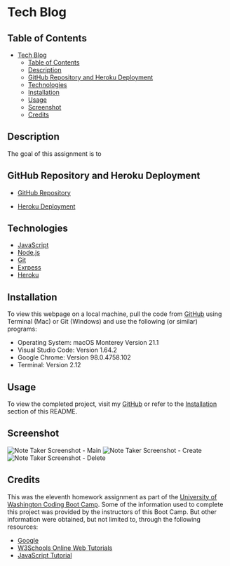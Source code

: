 # Tech Blog

## Table of Contents

- [Tech Blog](#tech-blog)
  - [Table of Contents](#table-of-contents)
  - [Description](#description)
  - [GitHub Repository and Heroku Deployment](#github-repository-and-heroku-deployment)
  - [Technologies](#technologies)
  - [Installation](#installation)
  - [Usage](#usage)
  - [Screenshot](#screenshot)
  - [Credits](#credits)

## Description

The goal of this assignment is to 

## GitHub Repository and Heroku Deployment

- [GitHub Repository]()

- [Heroku Deployment]()

## Technologies

- [JavaScript](https://www.w3schools.com/js/)
- [Node.js](https://nodejs.org/en/docs/)
- [Git](https://git-scm.com/doc)
- [Exrpess](https://expressjs.com/en/5x/api.html)
- [Heroku](https://devcenter.heroku.com/categories/reference)

## Installation

To view this webpage on a local machine, pull the code from [GitHub]() using Terminal (Mac) or Git (Windows) and use the following (or similar) programs:

- Operating System: macOS Monterey Version 21.1
- Visual Studio Code: Version 1.64.2
- Google Chrome: Version 98.0.4758.102
- Terminal: Version 2.12

## Usage

To view the completed project, visit my [GitHub]() or refer to the [Installation](#installation) section of this README.

## Screenshot

![Note Taker Screenshot - Main](/Assets/Note-Taker-main.png)
![Note Taker Screenshot - Create](/Assets/Note-Taker-create.png)
![Note Taker Screenshot - Delete](/Assets/Note-Taker-delete.png)

## Credits

This was the eleventh homework assignment as part of the [University of Washington Coding Boot Camp](https://bootcamp.uw.edu/coding/). Some of the information used to complete this project was provided by the instructors of this Boot Camp. But other information were obtained, but not limited to, through the following resources:

- [Google](https://www.google.com/)
- [W3Schools Online Web Tutorials](https://www.w3schools.com/)
- [JavaScript Tutorial](https://www.javascripttutorial.net/)